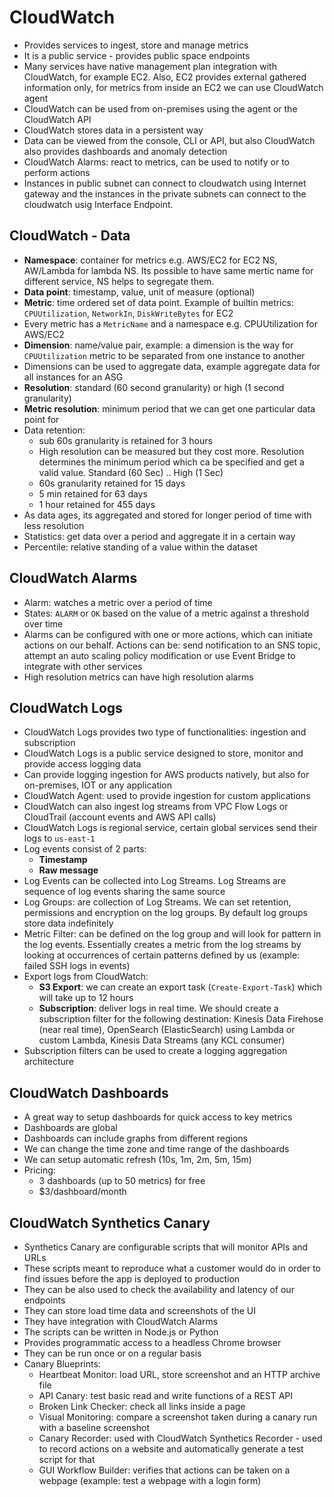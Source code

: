 # CloudWatch

- Provides services to ingest, store and manage metrics
- It is a public service - provides public space endpoints
- Many services have native management plan integration with CloudWatch, for example EC2. Also, EC2 provides external gathered information only, for metrics from inside an EC2 we can use CloudWatch agent
- CloudWatch can be used from on-premises using the agent or the CloudWatch API
- CloudWatch stores data in a persistent way
- Data can be viewed from the console, CLI or API, but also CloudWatch also provides dashboards and anomaly detection
- CloudWatch Alarms: react to metrics, can be used to notify or to perform actions
- Instances in public subnet can connect to cloudwatch using Internet gateway and the instances in the private subnets can connect to the cloudwatch usig Interface Endpoint.

## CloudWatch - Data

- **Namespace**: container for metrics e.g. AWS/EC2 for EC2 NS, AW/Lambda for lambda NS. Its possible to have same mertic name for different service, NS helps to segregate them.
- **Data point**: timestamp, value, unit of measure (optional)
- **Metric**: time ordered set of data point. Example of builtin metrics: `CPUUtilization`, `NetworkIn`, `DiskWriteBytes` for EC2
- Every metric has a `MetricName` and a namespace e.g. CPUUtilization for AWS/EC2
- **Dimension**: name/value pair, example: a dimension is the way for `CPUUtilization` metric to be separated from one instance to another
- Dimensions can be used to aggregate data, example aggregate data for all instances for an ASG
- **Resolution**: standard (60 second granularity) or high (1 second granularity)
- **Metric resolution**: minimum period that we can get one particular data point for
- Data retention:
    - sub 60s granularity is retained for 3 hours
    - High resolution can be measured but they cost more. Resolution determines the minimum period which ca be specified and get a valid value. Standard (60 Sec) .. High (1 Sec)
    - 60s granularity retained for 15 days
    - 5 min retained for 63 days
    - 1 hour retained for 455 days
- As data ages, its aggregated and stored for longer period of time with less resolution
- Statistics: get data over a period and aggregate it in a certain way
- Percentile: relative standing of a value within the dataset

## CloudWatch Alarms

- Alarm: watches a metric over a period of time
- States: `ALARM` or `OK` based on the value of a metric against a threshold over time
- Alarms can be configured with one or more actions, which can initiate actions on our behalf. Actions can be: send notification to an SNS topic, attempt an auto scaling policy modification or use Event Bridge to integrate with other services
- High resolution metrics can have high resolution alarms

## CloudWatch Logs

- CloudWatch Logs provides two type of functionalities: ingestion and subscription
- CloudWatch Logs is a public service designed to store, monitor and provide access logging data
- Can provide logging ingestion for AWS products natively, but also for on-premises, IOT or any application
- CloudWatch Agent: used to provide ingestion for custom applications
- CloudWatch can also ingest log streams from VPC Flow Logs or CloudTrail (account events and AWS API calls)
- CloudWatch Logs is regional service, certain global services send their logs to `us-east-1`
- Log events consist of 2 parts:
    - **Timestamp**
    - **Raw message**
- Log Events can be collected into Log Streams. Log Streams are sequence of log events sharing the same source
- Log Groups: are collection of Log Streams. We can set retention, permissions and encryption on the log groups. By default log groups store data indefinitely
- Metric Filter: can be defined on the log group and will look for pattern in the log events. Essentially creates a metric from the log streams by looking at occurrences of certain patterns defined by us (example: failed SSH logs in events)
- Export logs from CloudWatch:
    - **S3 Export**: we can create an export task (`Create-Export-Task`) which will take up to 12 hours
    - **Subscription**: deliver logs in real time. We should create a subscription filter for the following destination: Kinesis Data Firehose (near real time), OpenSearch (ElasticSearch) using Lambda or custom Lambda, Kinesis Data Streams (any KCL consumer)
- Subscription filters can be used to create a logging aggregation architecture

## CloudWatch Dashboards

- A great way to setup dashboards for quick access to key metrics
- Dashboards are global
- Dashboards can include graphs from different regions
- We can change the time zone and time range of the dashboards
- We can setup automatic refresh (10s, 1m, 2m, 5m, 15m)
- Pricing:
    - 3 dashboards (up to 50 metrics) for free
    - $3/dashboard/month

## CloudWatch Synthetics Canary

- Synthetics Canary are configurable scripts that will monitor APIs and URLs
- These scripts meant to reproduce what a customer would do in order to find issues before the app is deployed to production
- They can be also used to check the availability and latency of our endpoints
- They can store load time data and screenshots of the UI
- They have integration with CloudWatch Alarms
- The scripts can be written in Node.js or Python
- Provides programmatic access to a headless Chrome browser
- They can be run once or on a regular basis
- Canary Blueprints:
    - Heartbeat Monitor: load URL, store screenshot and an HTTP archive file
    - API Canary: test basic read and write functions of a REST API
    - Broken Link Checker: check all links inside a page
    - Visual Monitoring: compare a screenshot taken during a canary run with a baseline screenshot
    - Canary Recorder: used with CloudWatch Synthetics Recorder - used to record actions on a website and automatically generate a test script for that
    - GUI Workflow Builder: verifies that actions can be taken on a webpage (example: test a webpage with a login form)